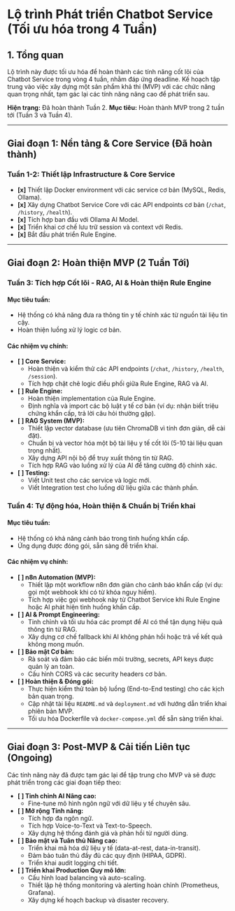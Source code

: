 # Lộ trình Phát triển Chatbot Service (Tối ưu hóa trong 4 Tuần)

## 1. Tổng quan

Lộ trình này được tối ưu hóa để hoàn thành các tính năng cốt lõi của Chatbot Service trong vòng 4 tuần, nhằm đáp ứng deadline. Kế hoạch tập trung vào việc xây dựng một sản phẩm khả thi (MVP) với các chức năng quan trọng nhất, tạm gác lại các tính năng nâng cao để phát triển sau.

**Hiện trạng:** Đã hoàn thành Tuần 2.
**Mục tiêu:** Hoàn thành MVP trong 2 tuần tới (Tuần 3 và Tuần 4).

---

## **Giai đoạn 1: Nền tảng & Core Service (Đã hoàn thành)**

### **Tuần 1-2: Thiết lập Infrastructure & Core Service**
- **[x]** Thiết lập Docker environment với các service cơ bản (MySQL, Redis, Ollama).
- **[x]** Xây dựng Chatbot Service Core với các API endpoints cơ bản (`/chat`, `/history`, `/health`).
- **[x]** Tích hợp ban đầu với Ollama AI Model.
- **[x]** Triển khai cơ chế lưu trữ session và context với Redis.
- **[x]** Bắt đầu phát triển Rule Engine.

---

## **Giai đoạn 2: Hoàn thiện MVP (2 Tuần Tới)**

### **Tuần 3: Tích hợp Cốt lõi - RAG, AI & Hoàn thiện Rule Engine**

#### **Mục tiêu tuần:**
- Hệ thống có khả năng đưa ra thông tin y tế chính xác từ nguồn tài liệu tin cậy.
- Hoàn thiện luồng xử lý logic cơ bản.

#### **Các nhiệm vụ chính:**
- **[ ] Core Service:**
    - Hoàn thiện và kiểm thử các API endpoints (`/chat`, `/history`, `/health`, `/session`).
    - Tích hợp chặt chẽ logic điều phối giữa Rule Engine, RAG và AI.
- **[ ] Rule Engine:**
    - Hoàn thiện implementation của Rule Engine.
    - Định nghĩa và import các bộ luật y tế cơ bản (ví dụ: nhận biết triệu chứng khẩn cấp, trả lời câu hỏi thường gặp).
- **[ ] RAG System (MVP):**
    - Thiết lập vector database (ưu tiên ChromaDB vì tính đơn giản, dễ cài đặt).
    - Chuẩn bị và vector hóa một bộ tài liệu y tế cốt lõi (5-10 tài liệu quan trọng nhất).
    - Xây dựng API nội bộ để truy xuất thông tin từ RAG.
    - Tích hợp RAG vào luồng xử lý của AI để tăng cường độ chính xác.
- **[ ] Testing:**
    - Viết Unit test cho các service và logic mới.
    - Viết Integration test cho luồng dữ liệu giữa các thành phần.

### **Tuần 4: Tự động hóa, Hoàn thiện & Chuẩn bị Triển khai**

#### **Mục tiêu tuần:**
- Hệ thống có khả năng cảnh báo trong tình huống khẩn cấp.
- Ứng dụng được đóng gói, sẵn sàng để triển khai.

#### **Các nhiệm vụ chính:**
- **[ ] n8n Automation (MVP):**
    - Thiết lập một workflow n8n đơn giản cho cảnh báo khẩn cấp (ví dụ: gọi một webhook khi có từ khóa nguy hiểm).
    - Tích hợp việc gọi webhook này từ Chatbot Service khi Rule Engine hoặc AI phát hiện tình huống khẩn cấp.
- **[ ] AI & Prompt Engineering:**
    - Tinh chỉnh và tối ưu hóa các prompt để AI có thể tận dụng hiệu quả thông tin từ RAG.
    - Xây dựng cơ chế fallback khi AI không phản hồi hoặc trả về kết quả không mong muốn.
- **[ ] Bảo mật Cơ bản:**
    - Rà soát và đảm bảo các biến môi trường, secrets, API keys được quản lý an toàn.
    - Cấu hình CORS và các security headers cơ bản.
- **[ ] Hoàn thiện & Đóng gói:**
    - Thực hiện kiểm thử toàn bộ luồng (End-to-End testing) cho các kịch bản quan trọng.
    - Cập nhật tài liệu `README.md` và `deployment.md` với hướng dẫn triển khai phiên bản MVP.
    - Tối ưu hóa Dockerfile và `docker-compose.yml` để sẵn sàng triển khai.

---

## **Giai đoạn 3: Post-MVP & Cải tiến Liên tục (Ongoing)**

Các tính năng này đã được tạm gác lại để tập trung cho MVP và sẽ được phát triển trong các giai đoạn tiếp theo:

- **[ ] Tinh chỉnh AI Nâng cao:**
    - Fine-tune mô hình ngôn ngữ với dữ liệu y tế chuyên sâu.
- **[ ] Mở rộng Tính năng:**
    - Tích hợp đa ngôn ngữ.
    - Tích hợp Voice-to-Text và Text-to-Speech.
    - Xây dựng hệ thống đánh giá và phản hồi từ người dùng.
- **[ ] Bảo mật và Tuân thủ Nâng cao:**
    - Triển khai mã hóa dữ liệu y tế (data-at-rest, data-in-transit).
    - Đảm bảo tuân thủ đầy đủ các quy định (HIPAA, GDPR).
    - Triển khai audit logging chi tiết.
- **[ ] Triển khai Production Quy mô lớn:**
    - Cấu hình load balancing và auto-scaling.
    - Thiết lập hệ thống monitoring và alerting hoàn chỉnh (Prometheus, Grafana).
    - Xây dựng kế hoạch backup và disaster recovery.